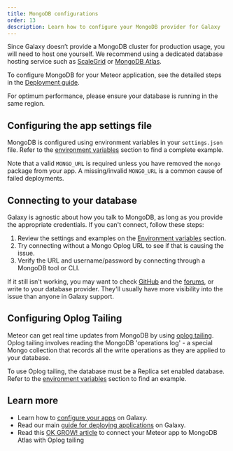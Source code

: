 ```yaml
---
title: MongoDB configurations
order: 13
description: Learn how to configure your MongoDB provider for Galaxy
---
```


Since Galaxy doesn’t provide a MongoDB cluster for production usage, you will need to host one yourself. We recommend using a dedicated database hosting service such as [ScaleGrid](https://console.scalegrid.io/users/register?partnerID=meteor.com) or [MongoDB Atlas](https://www.mongodb.com/cloud/atlas).

To configure MongoDB for your Meteor application, see the detailed steps in the [Deployment guide](/deploy-setup.html#mongo-configure).

For optimum performance, please ensure your database is running in the same region.

<h2 id="configuration">Configuring the app settings file</h2>

MongoDB is configured using environment variables in your `settings.json` file. Refer to the [environment variables](/deploy-setup.html#common-env-variables) section to find a complete example.

Note that a valid `MONGO_URL` is required unless you have removed the `mongo` package from your app. A missing/invalid `MONGO_URL` is a common cause of failed deployments.

<h2 id="authentication">Connecting to your database</h2>

Galaxy is agnostic about how you talk to MongoDB, as long as you provide the appropriate credentials. If you can't connect, follow these steps:

1. Review the settings and examples on the [Environment variables](/deploy-setup.html#common-env-variables) section.
2. Try connecting without a Mongo Oplog URL to see if that is causing the issue.
3. Verify the URL and username/password by connecting through a MongoDB tool or CLI.

If it still isn't working, you may want to check <a href="http://github.com/meteor/meteor/issues/">GitHub</a> and the <a href="https://forums.meteor.com/">forums</a>, or write to your database provider. They'll usually have more visibility into the issue than anyone in Galaxy support.

<h2 id="configure-oplog">Configuring Oplog Tailing</h2>

Meteor can get real time updates from MongoDB by using [oplog tailing](https://github.com/meteor/meteor/wiki/Oplog-Observe-Driver). Oplog tailing involves reading the MongoDB 'operations log' - a special Mongo collection that records all the write operations as they are applied to your database.

To use Oplog tailing, the database must be a Replica set enabled database. Refer to the [environment variables](/deploy-setup.html#common-env-variables) section to find an example.

<h2 id="learn-more">Learn more</h2>

- Learn how to [configure your apps](/deploy-setup.html) on Galaxy.
- Read our main [guide for deploying applications](/deploy-to-galaxy.html)  on Galaxy.
- Read this [OK GROW! article](https://github.com/meteor/guide/files/4450467/okgrow-oplog.tailing.pdf) to connect your Meteor app to MongoDB Atlas with Oplog tailing
